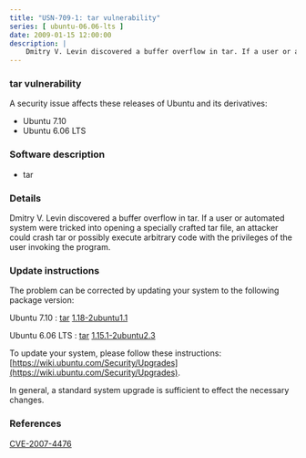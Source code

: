 ```yaml
---
title: "USN-709-1: tar vulnerability"
series: [ ubuntu-06.06-lts ]
date: 2009-01-15 12:00:00
description: |
    Dmitry V. Levin discovered a buffer overflow in tar. If a user or automated system were tricked into opening a specially crafted tar file, an attacker could crash tar or possibly execute arbitrary code with the privileges of the user invoking the program. 
--- 
```

 
### tar vulnerability

A security issue affects these releases of Ubuntu and its derivatives:

* Ubuntu 7.10
* Ubuntu 6.06 LTS

### Software description

* tar 

### Details

Dmitry V. Levin discovered a buffer overflow in tar. If a user or automated system were tricked into opening a specially crafted tar file, an attacker could crash tar or possibly execute arbitrary code with the privileges of the user invoking the program. 

### Update instructions

The problem can be corrected by updating your system to the following package version:

Ubuntu 7.10
 : [tar](https://launchpad.net/ubuntu/+source/tar) <span> [1.18-2ubuntu1.1](https://launchpad.net/ubuntu/+source/tar/1.18-2ubuntu1.1) </span> 

Ubuntu 6.06 LTS
 : [tar](https://launchpad.net/ubuntu/+source/tar) <span> [1.15.1-2ubuntu2.3](https://launchpad.net/ubuntu/+source/tar/1.15.1-2ubuntu2.3) </span> 

To update your system, please follow these instructions: [https://wiki.ubuntu.com/Security/Upgrades](https://wiki.ubuntu.com/Security/Upgrades).

In general, a standard system upgrade is sufficient to effect the necessary changes. 

### References

 [CVE-2007-4476](http://people.ubuntu.com/~ubuntu-security/cve/CVE-2007-4476)
 
